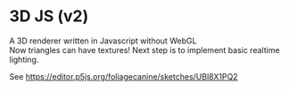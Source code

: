 # 3D JS (v2)

A 3D renderer written in Javascript without WebGL  
Now triangles can have textures! Next step is to implement basic realtime lighting.  
  
See https://editor.p5js.org/foliagecanine/sketches/UBl8X1PQ2
